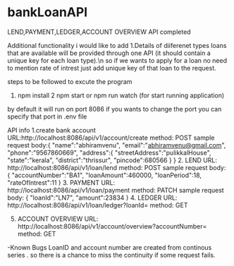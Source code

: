 # bankLoanAPI

LEND,PAYMENT,LEDGER,ACCOUNT OVERVIEW API completed


Additional functionality i would like to add
1.Details of diiferenet types loans that are available will be provided through one API (it should contain a unique key for each loan type).\n
so if we wants to apply for a loan no need to mention rate of intrest just add unique key of that loan to the request.

steps to be followed to excute the program

1. npm install
2 npm start or npm run watch (for start running application)

by default it will run on port 8086
if you wants to change the port you can specify that port in .env file

API info
1.create bank account
URL:http://localhost:8086/api/v1/account/create
method: POST
sample request body:{
                          "name":"abhiramvenu",
                          "email":"abhiramvenu@gmail.com",
                          "phone":"9567860669",
                          "address":{
                              "streetAddress":"pulikkalHouse",
                              "state":"kerala",
                              "district":"thrissur",
                              "pincode":680566 
                          }
                      }
2. LEND
URL: http://localhost:8086/api/v1/loan/lend
method: POST
sample request body: {
                        "accountNumber":"BA1",
                        "loanAmount":460000,
                        "loanPeriod":18,
                        "rateOfIntrest":11
                    }
3. PAYMENT
URL: http://localhost:8086/api/v1/loan/payment
method: PATCH
sample request body: {
                          "loanId":"LN7",
                          "amount":23834
                      }
4. LEDGER
URL: http://localhost:8086/api/v1/loan/ledger?loanId=<loanID>
method: GET

5. ACCOUNT OVERVIEW
URL: http://localhost:8086/api/v1/account/overview?accountNumber=<accountNumber>
method: GET



-Known Bugs
LoanID and account number are created from continous series . so there is a chance to miss the continuity if some request fails.
